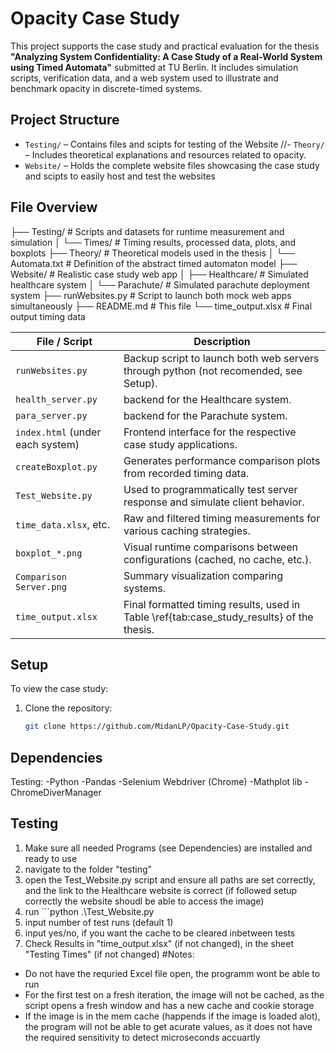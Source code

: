 # Opacity Case Study

This project supports the case study and practical evaluation for the thesis **"Analyzing System Confidentiality: A Case Study of a Real-World System using Timed Automata"** submitted at TU Berlin. It includes simulation scripts, verification data, and a web system used to illustrate and benchmark opacity in discrete-timed systems.


## Project Structure

- `Testing/` – Contains files and scipts for testing of the Website
//- `Theory/` – Includes theoretical explanations and resources related to opacity.
- `Website/` – Holds the complete website files showcasing the case study and scipts to easily host and test the websites

## File Overview 
├── Testing/ # Scripts and datasets for runtime measurement and simulation
│ └── Times/ # Timing results, processed data, plots, and boxplots
├── Theory/ # Theoretical models used in the thesis
│ └── Automata.txt # Definition of the abstract timed automaton model
├── Website/ # Realistic case study web app
│ ├── Healthcare/ # Simulated healthcare system
│ └── Parachute/ # Simulated parachute deployment system
├── runWebsites.py # Script to launch both mock web apps simultaneously
├── README.md # This file
└── time_output.xlsx # Final output timing data

| File / Script                    | Description                                                                                  |
| -------------------------------- | -------------------------------------------------------------------------------------------- |                 
| `runWebsites.py`                 | Backup script to launch both web servers through python (not recomended, see Setup).         |
| `health_server.py`               | backend for the Healthcare system.                                                           |
| `para_server.py`                 | backend for the Parachute system.                                                            | 
| `index.html` (under each system) | Frontend interface for the respective case study applications.                               |
| `createBoxplot.py`               | Generates performance comparison plots from recorded timing data.                            |
| `Test_Website.py`                | Used to programmatically test server response and simulate client behavior.                  |
| `time_data.xlsx`, etc.           | Raw and filtered timing measurements for various caching strategies.                         |
| `boxplot_*.png`                  | Visual runtime comparisons between configurations (cached, no cache, etc.).                  |
| `Comparison Server.png`          | Summary visualization comparing systems.                                                     |
| `time_output.xlsx`               | Final formatted timing results, used in Table \ref{tab\:case\_study\_results} of the thesis. |


##  Setup

To view the case study:

1. Clone the repository:
   ```bash
   git clone https://github.com/MidanLP/Opacity-Case-Study.git


##  Dependencies
Testing: 
-Python
-Pandas
-Selenium Webdriver (Chrome)
-Mathplot lib
-ChromeDiverManager

## Testing
   1. Make sure all needed Programs (see Dependencies) are installed and ready to use
   2. navigate to the folder "testing"
   3. open the Test_Website.py script and ensure all paths are set correctly, and the link to the Healthcare website is correct (if followed setup correctly the website shoudl be able to access the image)
   4. run ´´´python .\Test_Website.py
   5. input number of test runs (default 1)
   6. input yes/no, if you want the cache to be cleared inbetween tests
   7. Check Results in "time_output.xlsx" (if not changed), in the sheet "Testing Times" (if not changed)
#Notes:
   - Do not have the requried Excel file open, the programm wont be able to run
   - For the first test on a fresh iteration, the image will not be cached, as the script opens a fresh window and has a new cache and cookie storage
   - If the image is in the mem cache (happends if the image is loaded alot), the program will not be able to get acurate values, as it does not have the required sensitivity to detect microseconds accuartly 
